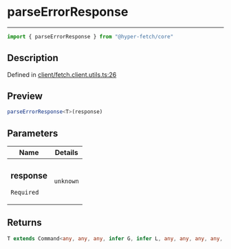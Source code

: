 

# parseErrorResponse

<div class="api-docs__separator" data-reactroot="">

---

</div><div class="api-docs__import" data-reactroot="">

```ts
import { parseErrorResponse } from "@hyper-fetch/core"
```

</div><div class="api-docs__section">

## Description

</div><div class="api-docs__description"><span class="api-docs__do-not-parse">



</span></div><p class="api-docs__definition">

Defined in [client/fetch.client.utils.ts:26](https://github.com/BetterTyped/hyper-fetch/blob/2ce105c7/packages/core/src/client/fetch.client.utils.ts#L26)

</p><div class="api-docs__section">

## Preview

</div><div class="api-docs__preview fn">

```ts
parseErrorResponse<T>(response)
```

</div><div class="api-docs__section">

## Parameters

</div><div class="api-docs__parameters"><table><thead><tr><th>Name</th><th>Details</th></tr></thead><tbody><tr param-data="response"><td class="api-docs__param-name required">

### response 

`Required`

</td><td class="api-docs__param-type">

`unknown`

</td></tr></tbody></table></div><div class="api-docs__section">

## Returns

</div><div class="api-docs__returns">

```ts
T extends Command<any, any, any, infer G, infer L, any, any, any, any, any> ? G | L : never
```

</div>